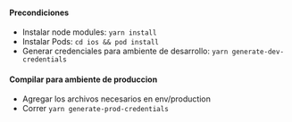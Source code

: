 #### Precondiciones

- Instalar node modules: `yarn install`
- Instalar Pods: `cd ios && pod install`
- Generar credenciales para ambiente de desarrollo: `yarn generate-dev-credentials`

#### Compilar para ambiente de produccion

- Agregar los archivos necesarios en env/production
- Correr `yarn generate-prod-credentials`
